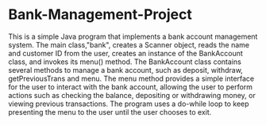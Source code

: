 # Bank-Management-Project
This is a simple Java program that implements a bank account management system.
The main class,"bank", creates a Scanner object, reads the name and customer ID from the user, creates an instance of the BankAccount class, and invokes its menu() method. 
The BankAccount class contains several methods to manage a bank account, such as deposit, withdraw, getPreviousTrans and menu. 
The menu method provides a simple interface for the user to interact with the bank account, allowing the user to perform actions such as checking the balance, depositing or withdrawing money, or viewing previous transactions. 
The program uses a do-while loop to keep presenting the menu to the user until the user chooses to exit.
